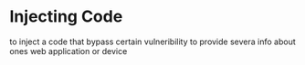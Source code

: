 # Injecting Code

to inject a code that bypass certain vulneribility to provide severa info about ones web application or device
